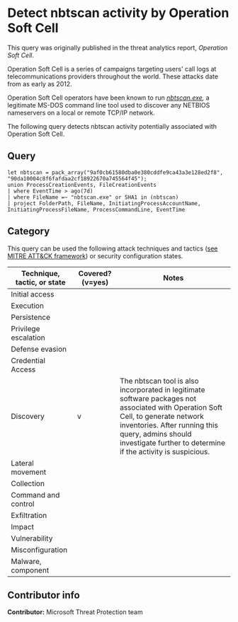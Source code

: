 # Detect nbtscan activity by Operation Soft Cell

This query was originally published in the threat analytics report, *Operation Soft Cell*.

Operation Soft Cell is a series of campaigns targeting users' call logs at telecommunications providers throughout the world. These attacks date from as early as 2012.

Operation Soft Cell operators have been known to run *[nbtscan.exe](https://unixwiz.net/tools/nbtscan.html),* a legitimate MS-DOS command line tool used to discover any NETBIOS nameservers on a local or remote TCP/IP network.

The following query detects nbtscan activity potentially associated with Operation Soft Cell.

## Query

```Kusto
let nbtscan = pack_array("9af0cb61580dba0e380cddfe9ca43a3e128ed2f8",
"90da10004c8f6fafdaa2cf18922670a745564f45");
union ProcessCreationEvents, FileCreationEvents
| where EventTime > ago(7d)
| where FileName =~ "nbtscan.exe" or SHA1 in (nbtscan)
| project FolderPath, FileName, InitiatingProcessAccountName,
InitiatingProcessFileName, ProcessCommandLine, EventTime
```

## Category

This query can be used the following attack techniques and tactics ([see MITRE ATT&CK framework](https://attack.mitre.org/)) or security configuration states.

| Technique, tactic, or state | Covered? (v=yes) | Notes |
|------------------------|----------|-------|
| Initial access |  |  |
| Execution |  |  |
| Persistence |  |  |
| Privilege escalation |  |  |
| Defense evasion |  |  |
| Credential Access |  |  |
| Discovery | v |  The nbtscan tool is also incorporated in legitimate software packages not associated with Operation Soft Cell, to generate network inventories. After running this query, admins should investigate further to determine if the activity is suspicious. |
| Lateral movement |  |  |
| Collection |  |  |
| Command and control |  |  |
| Exfiltration |  |  |
| Impact |  |  |
| Vulnerability |  |  |
| Misconfiguration |  |  |
| Malware, component |  |  |

## Contributor info

**Contributor:** Microsoft Threat Protection team
